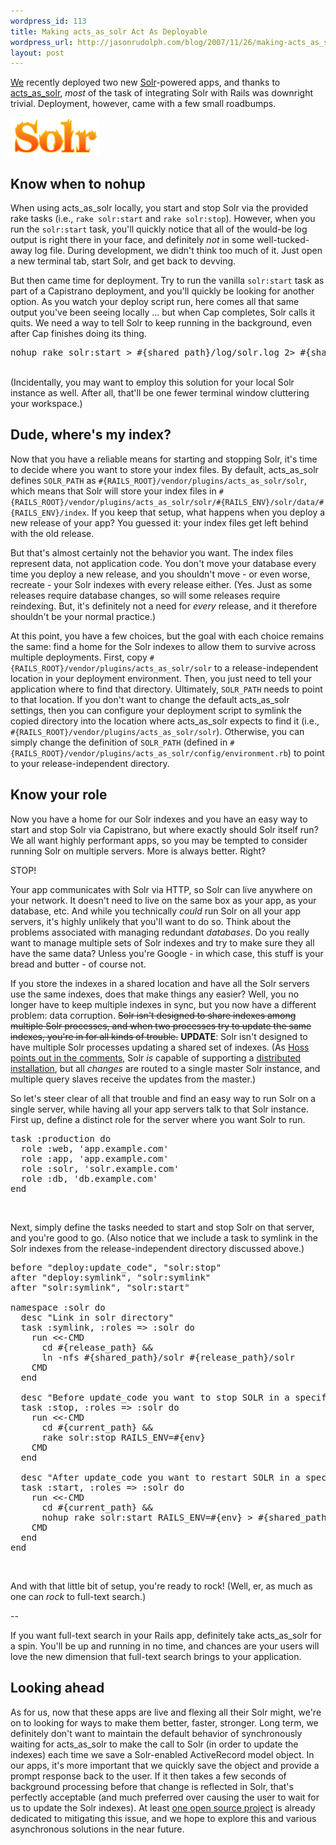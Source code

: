 ```yaml
--- 
wordpress_id: 113
title: Making acts_as_solr Act As Deployable
wordpress_url: http://jasonrudolph.com/blog/2007/11/26/making-acts_as_solr-act-as-deployable/
layout: post
---
```

[We](http://thinkrelevance.com "Relevance, Inc.") recently deployed two new [Solr](http://lucene.apache.org/solr/ "Apache Solr")-powered apps, and thanks to [acts\_as\_solr](http://acts-as-solr.railsfreaks.com/acts_as_solr "acts_as_solr Rails plugin"), *most* of the task of integrating Solr with Rails was downright trivial.  Deployment, however, came with a few small roadbumps.

![Solr](/resources/2007-11-27-solr.png)

## Know when to nohup

When using acts\_as\_solr locally, you start and stop Solr via the provided rake tasks (i.e., `rake solr:start` and `rake solr:stop`).  However, when you run the `solr:start` task, you'll quickly notice that all of the would-be log output is right there in your face, and definitely *not* in some well-tucked-away log file.  During development, we didn't think too much of it.  Just open a new terminal tab, start Solr, and get back to devving.

But then came time for deployment.  Try to run the vanilla `solr:start` task as part of a Capistrano deployment, and you'll quickly be looking for another option.  As you watch your deploy script run, here comes all that same output you've been seeing locally ... but when Cap completes, Solr calls it quits.  We need a way to tell Solr to keep running in the background, even after Cap finishes doing its thing.  

<pre lang="ruby">nohup rake solr:start > #{shared_path}/log/solr.log 2> #{shared_path}/log/solr.err.log</pre>
&nbsp;    
(Incidentally, you may want to employ this solution for your local Solr instance as well.  After all, that'll be one fewer terminal window cluttering your workspace.)

## Dude, where's my index?

Now that you have a reliable means for starting and stopping Solr, it's time to decide where you want to store your index files.  By default, acts\_as\_solr defines `SOLR_PATH` as `#{RAILS_ROOT}/vendor/plugins/acts_as_solr/solr`, which means that Solr will store your index files in `#{RAILS_ROOT}/vendor/plugins/acts_as_solr/solr/#{RAILS_ENV}/solr/data/#{RAILS_ENV}/index`.  If you keep that setup, what happens when you deploy a new release of your app?  You guessed it: your index files get left behind with the old release.  

But that's almost certainly not the behavior you want.  The index files represent data, not application code.  You don't move your database every time you deploy a new release, and you shouldn't move - or even worse, recreate - your Solr indexes with every release either.  (Yes.  Just as some releases require database changes, so will some releases require reindexing.  But, it's definitely not a need for *every* release, and it therefore shouldn't be your normal practice.)

At this point, you have a few choices, but the goal with each choice remains the same: find a home for the Solr indexes to allow them to survive across multiple deployments.  First, copy `#{RAILS_ROOT}/vendor/plugins/acts_as_solr/solr` to a release-independent location in your deployment environment.  Then, you just need to tell your application where to find that directory.  Ultimately, `SOLR_PATH` needs to point to that location.  If you don't want to change the default acts\_as\_solr settings, then you can configure your deployment script to symlink the copied directory into the location where acts\_as\_solr expects to find it (i.e., `#{RAILS_ROOT}/vendor/plugins/acts_as_solr/solr`).  Otherwise, you can simply change the definition of `SOLR_PATH` (defined in `#{RAILS_ROOT}/vendor/plugins/acts_as_solr/config/environment.rb`) to point to your release-independent directory.

## Know your role

Now you have a home for our Solr indexes and you have an easy way to start and stop Solr via Capistrano, but where exactly should Solr itself run?  We all want highly performant apps, so you may be tempted to consider running Solr on multiple servers.  More is always better.  Right?  

STOP!  

Your app communicates with Solr via HTTP, so Solr can live anywhere on your network.  It doesn't need to live on the same box as your app, as your database, etc.  And while you technically *could* run Solr on all your app servers, it's highly unlikely that you'll want to do so.  Think about the problems associated with managing redundant *databases*.  Do you really want to manage multiple sets of Solr indexes and try to make sure they all have the same data?  Unless you're Google - in which case, this stuff is your bread and butter - of course not.  

If you store the indexes in a shared location and have all the Solr servers use the same indexes, does that make things any easier?  Well, you no longer have to keep multiple indexes in sync, but you now have a different problem: data corruption.  <del>Solr isn't designed to share indexes among multiple Solr processes, and when two processes try to update the same indexes, you're in for all kinds of trouble.</del>  **UPDATE**: Solr isn't designed to have multiple Solr processes updating a shared set of indexes.  (As [Hoss points out in the comments](http://jasonrudolph.com/blog/2007/11/26/making-acts_as_solr-act-as-deployable/#comment-12518), Solr *is* capable of supporting a [distributed installation](http://wiki.apache.org/solr/CollectionDistribution), but all *changes* are routed to a single master Solr instance, and multiple query slaves receive the updates from the master.) 

So let's steer clear of all that trouble and find an easy way to run Solr on a single server, while having all your app servers talk to that Solr instance.  First up, define a distinct role for the server where you want Solr to run. 

<pre lang="ruby">task :production do
  role :web, 'app.example.com'
  role :app, 'app.example.com'
  role :solr, 'solr.example.com'
  role :db, 'db.example.com'
end</pre>
&nbsp;    

Next, simply define the tasks needed to start and stop Solr on that server, and you're good to go.  (Also notice that we include a task to symlink in the Solr indexes from the release-independent directory discussed above.)  

<pre lang="ruby">before "deploy:update_code", "solr:stop"
after "deploy:symlink", "solr:symlink"
after "solr:symlink", "solr:start"

namespace :solr do
  desc "Link in solr directory"
  task :symlink, :roles => :solr do
    run <<-CMD
      cd #{release_path} &&
      ln -nfs #{shared_path}/solr #{release_path}/solr 
    CMD
  end
  
  desc "Before update_code you want to stop SOLR in a specific environment"
  task :stop, :roles => :solr do
    run <<-CMD
      cd #{current_path} &&
      rake solr:stop RAILS_ENV=#{env}
    CMD
  end
  
  desc "After update_code you want to restart SOLR in a specific environment"
  task :start, :roles => :solr do
    run <<-CMD
      cd #{current_path} &&
      nohup rake solr:start RAILS_ENV=#{env} > #{shared_path}/log/solr.log 2> #{shared_path}/log/solr.err.log
    CMD
  end
end</pre>
&nbsp;    

And with that little bit of setup, you're ready to rock!  (Well, er, as much as one can *rock* to full-text search.)    

--

If you want full-text search in your Rails app, definitely take acts\_as\_solr for a spin.  You'll be up and running in no time, and chances are your users will love the new dimension that full-text search brings to your application.        

## Looking ahead
As for us, now that these apps are live and flexing all their Solr might, we're on to looking for ways to make them better, faster, stronger.  Long term, we definitely don't want to maintain the default behavior of synchronously waiting for acts\_as\_solr to make the call to Solr (in order to update the indexes) each time we save a Solr-enabled ActiveRecord model object.  In our apps, it's more important that we quickly save the object and provide a prompt response back to the user.  If it then takes a few seconds of background processing before that change is reflected in Solr, that's perfectly acceptable (and much preferred over causing the user to wait for us to update the Solr indexes).  At least [one open source project](http://background-solr.rubyforge.org/svn/README "acts_as_background_solr Rails plugin") is already dedicated to mitigating this issue, and we hope to explore this and various asynchronous solutions in the near future.
